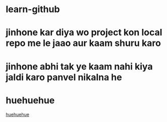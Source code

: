 # learn-github


# jinhone kar diya wo project kon local repo me le jaao aur kaam shuru karo 
# jinhone abhi tak ye kaam nahi kiya jaldi karo panvel nikalna he

# huehuehue

[huehuehue](https://pbs.twimg.com/media/Es0lah-VoAADiUA.jpg "huehuehue")

